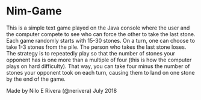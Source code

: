 # Nim-Game
This is a simple text game played on the Java console where the user and the computer compete to see who can force the other to take the last stone.
Each game randomly starts with 15-30 stones. On a turn, one can choose to take 1-3 stones from the pile. The person who takes the last stone loses.
The strategy is to repeatedly play so that the number of stones your opponent has is one more than a multiple of four (this is how the computer plays on hard difficulty). That way, you can take four minus the number of stones your opponent took on each turn, causing them to land on one stone by the end of the game.

Made by Nilo E Rivera (@nerivera) July 2018
